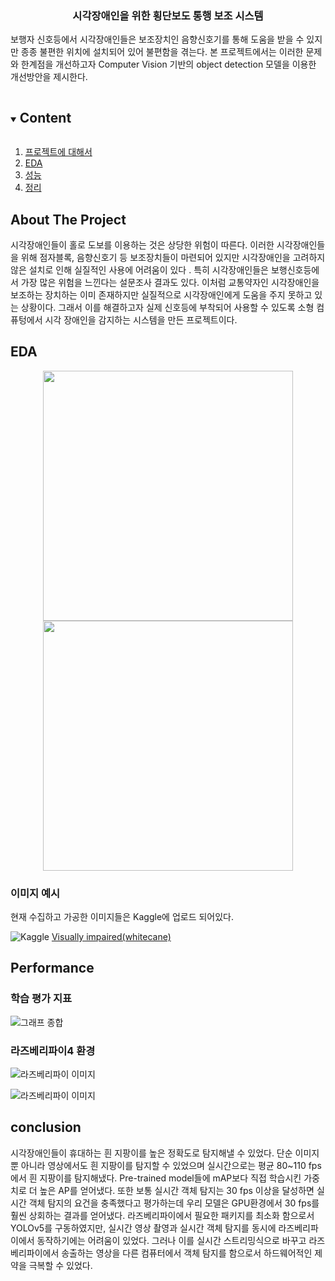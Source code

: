 <h3  align="center">시각장애인을 위한 횡단보도 통행 보조 시스템 </h3>

  

<p  align="center">

보행자 신호등에서 시각장애인들은 보조장치인 음향신호기를 통해 도움을 받을 수 있지만 종종 불편한 위치에 설치되어 있어 불편함을 겪는다. 본 프로젝트에서는 이러한 문제와 한계점을 개선하고자 Computer Vision 기반의 object detection 모델을 이용한 개선방안을 제시한다.

<!-- TABLE OF CONTENTS -->

<details  open="open">

<summary><h2  style="display: inline-block">Content</h2></summary>

<ol>
<li>
<a href="#about-the-project">프로젝트에 대해서</a>
</li>
<li>
<a  href="#EDA">EDA</a>
</li>
<li>
<a  href="#performance">성능</a>
</li>
<li>
<a  href="#conclusion">정리</a>
</li>
</ol>
</details>

<!-- ABOUT THE PROJECT -->

## About The Project
시각장애인들이 홀로 도보를 이용하는 것은 상당한 위험이 따른다. 이러한 시각장애인들을 위해 점자블록, 음향신호기 등 보조장치들이 마련되어 있지만 시각장애인을 고려하지 않은 설치로 인해 실질적인 사용에 어려움이 있다 . 특히 시각장애인들은 보행신호등에서 가장 많은 위험을 느낀다는 설문조사 결과도 있다. 이처럼 교통약자인 시각장애인을 보조하는 장치하는 이미 존재하지만 실질적으로 시각장애인에게 도움을 주지 못하고 있는 상황이다. 그래서 이를 해결하고자 실제 신호등에 부착되어 사용할 수 있도록 소형 컴퓨텅에서 시각 장애인을 감지하는 시스템을 만든 프로젝트이다.

 
<!-- EDA -->

## EDA
<p align="center">
<img src="https://github.com/jangByeongHui/OpenSourceSWProject/blob/master/readme_img/EDA1.jpg?raw=true" width="400" height="400">
<img src="https://github.com/jangByeongHui/OpenSourceSWProject/blob/master/readme_img/EDA2.jpg?raw=true" width="400" height="400">
</p>

### 이미지 예시
현재 수집하고 가공한 이미지들은 Kaggle에 업로드 되어있다.

![Kaggle](https://github.com/jangByeongHui/OpenSourceSWProject/blob/master/readme_img/Kaggle.png?raw=true)
<a href="https://www.kaggle.com/jangbyeonghui/visually-impairedwhitecane">Visually impaired(whitecane)</a>


<!-- Performance -->

## Performance

### 학습 평가 지표
![그래프 종합](https://github.com/jangByeongHui/OpenSourceSWProject/blob/master/readme_img/results.png?raw=true)
### 라즈베리파이4 환경
![라즈베리파이 이미지](https://github.com/jangByeongHui/OpenSourceSWProject/blob/master/readme_img/%EC%BA%A1%EC%B2%98.PNG?raw=true)

![라즈베리파이 이미지](https://github.com/jangByeongHui/OpenSourceSWProject/blob/master/readme_img/action_stream_Trim_Trim_Trim.gif?raw=true)

<!-- conclusion -->

## conclusion
시각장애인들이 휴대하는 흰 지팡이를 높은 정확도로 탐지해낼 수 있었다. 단순 이미지 뿐 아니라 영상에서도 흰 지팡이를 탐지할 수 있었으며 실시간으로는 평균 80~110 fps에서 흰 지팡이를 탐지해냈다. Pre-trained model들에 mAP보다 직접 학습시킨 가중치로 더 높은 AP를 얻어냈다. 또한 보통 실시간 객체 탐지는 30 fps 이상을 달성하면 실시간 객체 탐지의 요건을 충족했다고 평가하는데 우리 모델은 GPU환경에서 30 fps를 훨씬 상회하는 결과를 얻어냈다. 라즈베리파이에서 필요한 패키지를 최소화 함으로서 YOLOv5를 구동하였지만, 실시간 영상 촬영과  실시간 객체 탐지를 동시에 라즈베리파이에서 동작하기에는 어려움이 있었다. 그러나 이를 실시간 스트리밍식으로 바꾸고 라즈베리파이에서 송출하는 영상을 다른 컴퓨터에서 객체 탐지를 함으로서 하드웨어적인 제약을 극복할 수 있었다.



  



  
  
  
  
  
  
  

